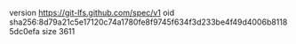 version https://git-lfs.github.com/spec/v1
oid sha256:8d79a21c5e17120c74a1780fe8f9745f634f3d233be4f49d4006b81185dc0efa
size 3611
